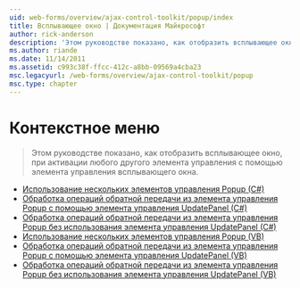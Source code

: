 ```yaml
---
uid: web-forms/overview/ajax-control-toolkit/popup/index
title: Всплывающее окно | Документация Майкрософт
author: rick-anderson
description: 'Этом руководстве показано, как отобразить всплывающее окно, при активации любого другого элемента управления с помощью элемента управления всплывающего окна.'
ms.author: riande
ms.date: 11/14/2011
ms.assetid: c993c38f-ffcc-412c-a8bb-09569a4cba23
msc.legacyurl: /web-forms/overview/ajax-control-toolkit/popup
msc.type: chapter
---
```

<a name="popup"></a>Контекстное меню
====================
> Этом руководстве показано, как отобразить всплывающее окно, при активации любого другого элемента управления с помощью элемента управления всплывающего окна.


- [Использование нескольких элементов управления Popup (C#)](using-multiple-popup-controls-cs.md)
- [Обработка операций обратной передачи из элемента управления Popup с помощью элемента управления UpdatePanel (C#)](handling-postbacks-from-a-popup-control-with-an-updatepanel-cs.md)
- [Обработка операций обратной передачи из элемента управления Popup без использования элемента управления UpdatePanel (C#)](handling-postbacks-from-a-popup-control-without-an-updatepanel-cs.md)
- [Использование нескольких элементов управления Popup (VB)](using-multiple-popup-controls-vb.md)
- [Обработка операций обратной передачи из элемента управления Popup с помощью элемента управления UpdatePanel (VB)](handling-postbacks-from-a-popup-control-with-an-updatepanel-vb.md)
- [Обработка операций обратной передачи из элемента управления Popup без использования элемента управления UpdatePanel (VB)](handling-postbacks-from-a-popup-control-without-an-updatepanel-vb.md)
